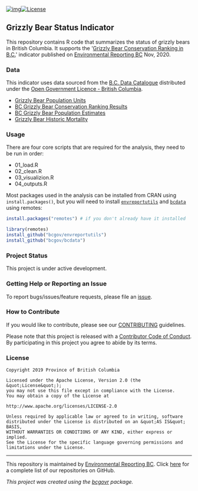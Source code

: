 [![img](https://img.shields.io/badge/Lifecycle-Stable-97ca00)](https://github.com/bcgov/repomountie/blob/master/doc/lifecycle-badges.md)[![License](https://img.shields.io/badge/License-Apache%202.0-blue.svg)](https://opensource.org/licenses/Apache-2.0)

## Grizzly Bear Status Indicator

This repository contains R code that summarizes the status of grizzly bears in British Columbia. It supports the '[Grizzly Bear Conservation Ranking in B.C.](http://www.env.gov.bc.ca/soe/indicators/plants-and-animals/grizzly-bears.html)' indicator published on [Environmental Reporting BC](http://www2.gov.bc.ca/gov/content?id=FF80E0B985F245CEA62808414D78C41B) Nov, 2020.

### Data

This indicator uses data sourced from the [B.C. Data Catalogue](https://catalogue.data.gov.bc.ca/dataset) distributed under the [Open Government Licence - British Columbia](https://www2.gov.bc.ca/gov/content?id=A519A56BC2BF44E4A008B33FCF527F61).

- [Grizzly Bear Population Units](https://catalogue.data.gov.bc.ca/dataset/caa22f7a-87df-4f31-89e0-d5295ec5c725)
- [BC Grizzly Bear Conservation Ranking Results](https://catalogue.data.gov.bc.ca/dataset/e08876a1-3f9c-46bf-b69a-3d88de1da725)
- [BC Grizzly Bear Population Estimates](https://catalogue.data.gov.bc.ca/dataset/2bf91935-9158-4f77-9c2c-4310480e6c29)
- [Grizzly Bear Historic Mortality](https://catalogue.data.gov.bc.ca/dataset/history-of-grizzly-bear-mortalities/resource/c5fc42c7-67d3-4669-b281-61dc50fdef22)

### Usage

There are four core scripts that are required for the analysis, they
need to be run in order:

-   01\_load.R
-   02\_clean.R
-   03\_visualizion.R
-   04\_outputs.R

Most packages used in the analysis can be installed from CRAN using `install.packages()`, but you will need to install [`envreportutils`](https://github.com/bcgov/envreportutils) and [`bcdata`](https://github.com/bcgov/bcdata) using remotes:

```r
install.packages("remotes") # if you don't already have it installed

library(remotes)
install_github("bcgov/envreportutils")
install_github("bcgov/bcdata")
```

### Project Status
This project is under active development.

### Getting Help or Reporting an Issue

To report bugs/issues/feature requests, please file an
[issue](https://github.com/bcgov/grizzly-bear-status-indicator/issues/).

### How to Contribute

If you would like to contribute, please see our
[CONTRIBUTING](CONTRIBUTING.md) guidelines.

Please note that this project is released with a [Contributor Code of
Conduct](CODE_OF_CONDUCT.md). By participating in this project you agree
to abide by its terms.

### License

    Copyright 2019 Province of British Columbia

    Licensed under the Apache License, Version 2.0 (the &quot;License&quot;);
    you may not use this file except in compliance with the License.
    You may obtain a copy of the License at

    http://www.apache.org/licenses/LICENSE-2.0

    Unless required by applicable law or agreed to in writing, software distributed under the License is distributed on an &quot;AS IS&quot; BASIS,
    WITHOUT WARRANTIES OR CONDITIONS OF ANY KIND, either express or implied.
    See the License for the specific language governing permissions and limitations under the License.

------------------------------------------------------------------------
This repository is maintained by [Environmental Reporting BC](http://www2.gov.bc.ca/gov/content?id=FF80E0B985F245CEA62808414D78C41B). Click [here](https://github.com/bcgov/EnvReportBC) for a complete list of our repositories on GitHub.

*This project was created using the
[bcgovr](https://github.com/bcgov/bcgovr) package.*
